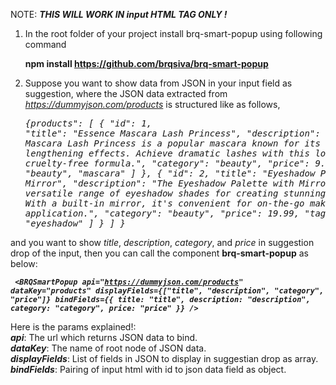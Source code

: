 NOTE: _**THIS WILL WORK IN input HTML TAG ONLY !**_
1. In the root folder of your project install brq-smart-popup using following command

    **npm install https://github.com/brqsiva/brq-smart-popup**

2. Suppose you want to show data from JSON in your input field as suggestion, where the JSON data extracted from _https://dummyjson.com/products_ is structured like as follows,
    _<pre>{products": [
        {
          "id": 1,
          "title": "Essence Mascara Lash Princess",
          "description": "The Essence Mascara Lash Princess is a popular mascara known for its volumizing and lengthening effects. Achieve dramatic lashes with this long-lasting and cruelty-free formula.",
          "category": "beauty",
          "price": 9.99,
          "tags": [
            "beauty",
            "mascara"
          ]
        },
        {
          "id": 2,
          "title": "Eyeshadow Palette with Mirror",
          "description": "The Eyeshadow Palette with Mirror offers a versatile range of eyeshadow shades for creating stunning eye looks. With a built-in mirror, it's convenient for on-the-go makeup application.",
          "category": "beauty",
          "price": 19.99,
          "tags": [
            "beauty",
            "eyeshadow"
          ]
        }
      ]
    }</pre>_
   
and you want to show
 _title_, _description_, _category_, and _price_ 
in suggestion drop of the input, then you can call the component **brq-smart-popup** as below:
_**<pre><code>
&lt;BRQSmartPopup
  api="https://dummyjson.com/products"
  dataKey="products"
  displayFields={["title", "description", "category", "price"]}
  bindFields={{
    title: "title",
    description: "description",
    category: "category",
    price: "price"
  }}
/&gt;
</code></pre>**_

Here is the params explained!:  
_**api**_: The url which returns JSON data to bind.  
_**dataKey**_: The name of root node of JSON data.  
_**displayFields**_: List of fields in JSON to display in suggestian drop as array.  
_**bindFields**_: Pairing of input html with id to json data field as object.   


